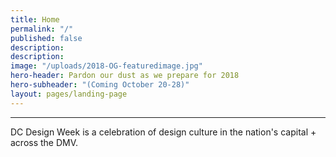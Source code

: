 ```yaml
---
title: Home
permalink: "/"
published: false
description:
description:
image: "/uploads/2018-OG-featuredimage.jpg"
hero-header: Pardon our dust as we prepare for 2018
hero-subheader: "(Coming October 20-28)"
layout: pages/landing-page
---
```

---

DC Design Week is a celebration of design culture in the nation's capital + across the DMV.